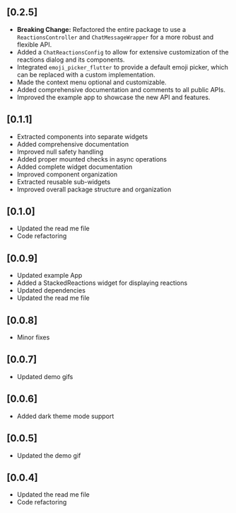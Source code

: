 ## [0.2.5]

* **Breaking Change:** Refactored the entire package to use a `ReactionsController` and `ChatMessageWrapper` for a more robust and flexible API.
* Added a `ChatReactionsConfig` to allow for extensive customization of the reactions dialog and its components.
* Integrated `emoji_picker_flutter` to provide a default emoji picker, which can be replaced with a custom implementation.
* Made the context menu optional and customizable.
* Added comprehensive documentation and comments to all public APIs.
* Improved the example app to showcase the new API and features.

## [0.1.1]

* Extracted components into separate widgets
* Added comprehensive documentation
* Improved null safety handling
* Added proper mounted checks in async operations
* Added complete widget documentation
* Improved component organization
* Extracted reusable sub-widgets
* Improved overall package structure and organization 

## [0.1.0]

* Updated the read me file
* Code refactoring

## [0.0.9]

* Updated example App
* Added a StackedReactions widget for displaying reactions
* Updated dependencies
* Updated the read me file

## [0.0.8]

* Minor fixes

## [0.0.7]

* Updated demo gifs

## [0.0.6]

* Added dark theme mode support

## [0.0.5]

* Updated the demo gif

## [0.0.4]

* Updated the read me file
* Code refactoring 

